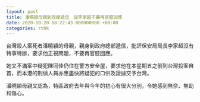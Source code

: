 ```yaml
---
layout: post
title: 潘曉穎母親到政總遞信　促李家超不要再官腔回應
date: 2020-10-20 18:22:43.000000000 +08:00
categories: rthk
---
```


台灣殺人案死者潘曉穎的母親，親身到政府總部遞信，批評保安局局長李家超沒有特事特辦，要求他正視問題，不要再官腔回應。

她又不滿案中疑犯陳同佳仍住在警方安全屋，要求他在本星期五之前到台灣投案自首，而本港的刑偵人員亦應盡快將疑犯的口供及證據交予台灣。

潘曉穎母親又認為，特區政府去年與今年的初心有很大分別，令她感到無奈、無助和傷心。
